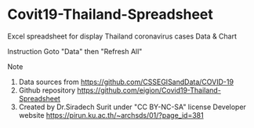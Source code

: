 # Covit19-Thailand-Spreadsheet
Excel spreadsheet for display Thailand coronavirus cases Data & Chart

Instruction
Goto "Data" then "Refresh All"

Note
1. Data sources from  https://github.com/CSSEGISandData/COVID-19
2. Github repository https://github.com/eigion/Covid19-Thailand-Spreadsheet
3. Created by Dr.Siradech Surit under "CC BY-NC-SA" license
   Developer website https://pirun.ku.ac.th/~archsds/01/?page_id=381

